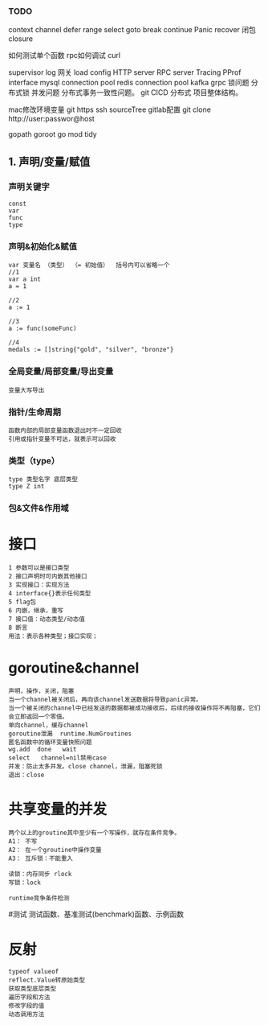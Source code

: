 ### TODO
context
channel
defer
range
select
goto break continue
Panic recover
闭包closure


如何测试单个函数
rpc如何调试 curl



supervisor
log
网关
load config
HTTP server
RPC server
Tracing
PProf
interface
mysql connection pool
redis connection pool
kafka
grpc
锁问题
分布式锁
并发问题
分布式事务一致性问题。
git CICD
分布式
项目整体结构。

mac修改环境变量
git https ssh
sourceTree gitlab配置
git clone http://user:passwor@host

gopath goroot
go mod tidy


## 1. 声明/变量/赋值

### 声明关键字
	const
  	var
   	func
   	type
  
   
### 声明&初始化&赋值
    var 变量名 （类型） （= 初始值）  括号内可以省略一个
	//1
	var a int
	a = 1
	
	//2
	a := 1
	
	//3
	a := func(someFunc)
	
	//4
	medals := []string{"gold", "silver", "bronze"}
	
### 全局变量/局部变量/导出变量
	变量大写导出

  
### 指针/生命周期
	函数内部的局部变量函数退出时不一定回收
	引用或指针变量不可达，就表示可以回收

### 类型（type）
	type 类型名字 底层类型
	type Z int

### 包&文件&作用域


# 接口
    1 参数可以是接口类型
    2 接口声明时可内嵌其他接口
    3 实现接口：实现方法
    4 interface{}表示任何类型
    5 flag包
    6 内嵌，继承，重写
    7 接口值：动态类型/动态值
    8 断言
    用法：表示各种类型；接口实现；
    
# goroutine&channel
    声明，操作，关闭，阻塞
    当一个channel被关闭后，再向该channel发送数据将导致panic异常。
    当一个被关闭的channel中已经发送的数据都被成功接收后，后续的接收操作将不再阻塞，它们会立即返回一个零值。
    单向channel，缓存channel
    goroutine泄漏  runtime.NumGroutines
    匿名函数中的循环变量快照问题
    wg.add  done   wait
    select   channel=nil禁用case
    并发：防止太多并发。close channel，泄漏，阻塞死锁
    退出：close
 
 # 共享变量的并发   
    两个以上的groutine其中至少有一个写操作，就存在条件竞争。
    A1： 不写
    A2： 在一个groutine中操作变量
    A3： 互斥锁：不能重入
    
    读锁：内存同步 rlock
    写锁：lock
    
    runtime竞争条件检测
    
    
  #测试
    测试函数、基准测试(benchmark)函数、示例函数
    
   # 反射
    typeof valueof
    reflect.Value转原始类型
    获取类型底层类型
    遍历字段和方法
    修改字段的值
    动态调用方法